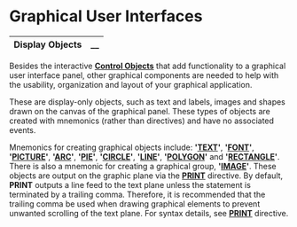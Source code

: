# Graphical User Interfaces

**Display Objects** |  **__**  
---|---  
  
Besides the interactive **[Control Objects](../Control%20Objects/Overview.md)** that add functionality to a graphical user interface panel, other graphical components are needed to help with the usability, organization and layout of your graphical application.

These are display-only objects, such as text and labels, images and shapes drawn on the canvas of the graphical panel. These types of objects are created with mnemonics (rather than directives) and have no associated events.

Mnemonics for creating graphical objects include: **'[TEXT](../../../mnemonics/text.md)'**, **'[FONT](../../../mnemonics/font.md)'**, **'[PICTURE](../../../mnemonics/picture.md)'**, **'[ARC](../../../mnemonics/arc.md)'**, **'[PIE](../../../mnemonics/pie.md)'**, **'[CIRCLE](../../../mnemonics/circle.md)'**, **'[LINE](../../../mnemonics/line.md)'**, **'[POLYGON](../../../mnemonics/polygon.md)'** and **'[RECTANGLE](../../../mnemonics/rectangle.md)'**. There is also a mnemonic for creating a graphical group, **'[IMAGE](../../../mnemonics/image.md)'**. These objects are output on the graphic plane via the **[PRINT](../../../directives/print.md)** directive. By default, **PRINT** outputs a line feed to the text plane unless the statement is terminated by a trailing comma. Therefore, it is recommended that the trailing comma be used when drawing graphical elements to prevent unwanted scrolling of the text plane. For syntax details, see **[PRINT](../../../directives/print.md)** directive.
